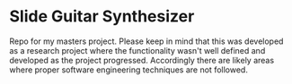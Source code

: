# Slide Guitar Synthesizer
Repo for my masters project. Please keep in mind that this was developed as a research project where the functionality wasn't well defined and developed as the project progressed. Accordingly there are likely areas where proper software engineering techniques are not followed.
